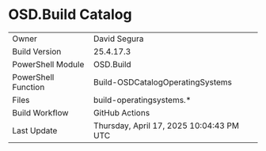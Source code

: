 ﻿# OSD.Build Catalog

| | |
|-|-|
| Owner | David Segura |
| Build Version | 25.4.17.3 |
| PowerShell Module | OSD.Build |
| PowerShell Function | Build-OSDCatalogOperatingSystems |
| Files | build-operatingsystems.* |
| Build Workflow | GitHub Actions |
| Last Update | Thursday, April 17, 2025 10:04:43 PM UTC |
